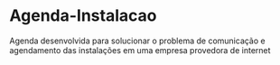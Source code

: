 # Agenda-Instalacao
Agenda desenvolvida para solucionar o problema de comunicação e agendamento das instalações em uma empresa provedora de internet
